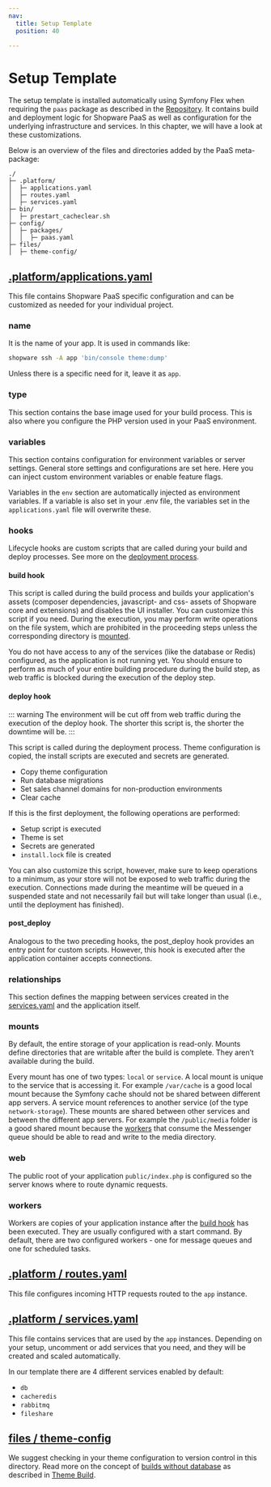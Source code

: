 ```yaml
---
nav:
  title: Setup Template
  position: 40

---
```


# Setup Template

The setup template is installed automatically using Symfony Flex when requiring the `paas` package as described in the [Repository](repository). It contains build and deployment logic for Shopware PaaS as well as configuration for the underlying infrastructure and services. In this chapter, we will have a look at these customizations.

Below is an overview of the files and directories added by the PaaS meta-package:

```text
./
├─ .platform/
│  ├─ applications.yaml
│  ├─ routes.yaml
│  ├─ services.yaml
├─ bin/
│  ├─ prestart_cacheclear.sh
├─ config/
│  ├─ packages/
│  │  ├─ paas.yaml
├─ files/
│  ├─ theme-config/
```

## [.platform/applications.yaml](https://github.com/shopware/recipes/blob/main/shopware/paas-meta/6.4/.platform/applications.yaml)

This file contains Shopware PaaS specific configuration and can be customized as needed for your individual project.

### name

It is the name of your app. It is used in commands like:

```bash
shopware ssh -A app 'bin/console theme:dump'
```

Unless there is a specific need for it, leave it as `app`.

### type

This section contains the base image used for your build process. This is also where you configure the PHP version used in your PaaS environment.

### variables

This section contains configuration for environment variables or server settings. General store settings and configurations are set here. Here you can inject custom environment variables or enable feature flags.

Variables in the `env` section are automatically injected as environment variables. If a variable is also set in your .env file, the variables set in the `applications.yaml` file will overwrite these.

### hooks

Lifecycle hooks are custom scripts that are called during your build and deploy processes. See more on the [deployment process](./build-deploy#push-main-branch).

#### build hook

This script is called during the build process and builds your application's assets (composer dependencies, javascript- and css- assets of Shopware core and extensions) and disables the UI installer. You can customize this script if you need. During the execution, you may perform write operations on the file system, which are prohibited in the proceeding steps unless the corresponding directory is [mounted](#mounts).

You do not have access to any of the services (like the database or Redis) configured, as the application is not running yet. You should ensure to perform as much of your entire building procedure during the build step, as web traffic is blocked during the execution of the deploy step.

#### deploy hook

::: warning
The environment will be cut off from web traffic during the execution of the deploy hook. The shorter this script is, the shorter the downtime will be.
:::

This script is called during the deployment process. Theme configuration is copied, the install scripts are executed and secrets are generated.

* Copy theme configuration
* Run database migrations
* Set sales channel domains for non-production environments
* Clear cache

If this is the first deployment, the following operations are performed:

* Setup script is executed
* Theme is set
* Secrets are generated
* `install.lock` file is created

You can also customize this script, however, make sure to keep operations to a minimum, as your store will not be exposed to web traffic during the execution. Connections made during the meantime will be queued in a suspended state and not necessarily fail but will take longer than usual (i.e., until the deployment has finished).

#### post_deploy

Analogous to the two preceding hooks, the post_deploy hook provides an entry point for custom scripts. However, this hook is executed after the application container accepts connections.

### relationships

This section defines the mapping between services created in the [services.yaml](https://github.com/shopware/recipes/blob/main/shopware/paas-meta/6.4/.platform/services.yaml) and the application itself.

### mounts

By default, the entire storage of your application is read-only. Mounts define directories that are writable after the build is complete. They aren’t available during the build.

Every mount has one of two types: `local` or `service`.
A local mount is unique to the service that is accessing it. For example `/var/cache` is a good local mount because the Symfony cache should not be shared between different app servers.
A service mount references to another service (of the type `network-storage`). These mounts are shared between other services and between the different app servers. For example the `/public/media` folder is a good shared mount because the [workers](#workers) that consume the Messenger queue should be able to read and write to the media directory.

### web

The public root of your application `public/index.php` is configured so the server knows where to route dynamic requests.

### workers

Workers are copies of your application instance after the [build hook](#build-hook) has been executed. They are usually configured with a start command. By default, there are two configured workers - one for message queues and one for scheduled tasks.

## [.platform / routes.yaml](https://github.com/shopware/recipes/blob/main/shopware/paas-meta/6.4/.platform/routes.yaml)

This file configures incoming HTTP requests routed to the `app` instance.

## [.platform / services.yaml](https://github.com/shopware/recipes/blob/main/shopware/paas-meta/6.4/.platform/services.yaml)

This file contains services that are used by the `app` instances. Depending on your setup, uncomment or add services that you need, and they will be created and scaled automatically.

In our template there are 4 different services enabled by default:

* `db`
* `cacheredis`
* `rabbitmq`
* `fileshare`

## [files / theme-config](https://github.com/shopware/recipes/tree/main/shopware/paas-meta/6.4/files/theme-config)

We suggest checking in your theme configuration to version control in this directory. Read more on the concept of [builds without database](../../guides/hosting/installation-updates/deployments/build-w-o-db) as described in [Theme Build](./theme-build).
